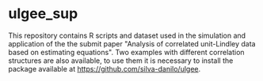 # ulgee_sup

This repository contains R scripts and dataset used in the simulation and application of the the submit paper "Analysis of correlated unit-Lindley data based on estimating equations". Two examples with different correlation structures are also available, to use them it is necessary to install the package available at https://github.com/silva-danilo/ulgee.
